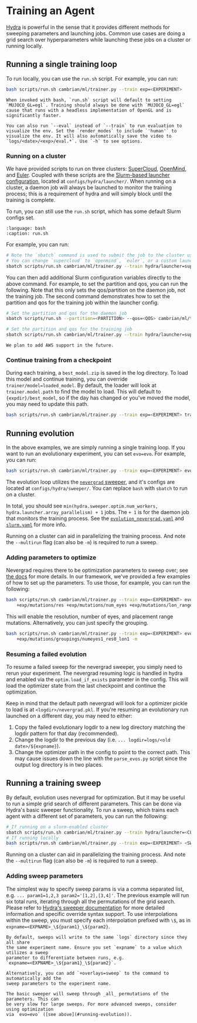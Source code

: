# Training an Agent

[Hydra](https://hydra.cc/) is powerful in the sense that it provides different methods for sweeping parameters and launching jobs. Common use cases are doing a grid search over hyperparameters while launching these jobs on a cluster or running locally.

## Running a single training loop

To run locally, you can use the `run.sh` script. For example, you can run:

```bash
bash scripts/run.sh cambrian/ml/trainer.py --train exp=<EXPERIMENT>
```

```{tip}
When invoked with bash, `run.sh` script will default to setting `MUJOCO_GL=egl`. Training should always be done with `MUJOCO_GL=egl` cause that runs with a headless implementation of OpenGL and is significantly faster.
```

```{note}
You can also run `--eval` instead of `--train` to run evaluation to visualize the env. Set the `render_modes` to include `'human'` to visualize the env. It will also automatically save the video to `logs/<date>/<exp>/eval.*`. Use `-h` to see options.
```

### Running on a cluster

We have provided scripts to run on three clusters: [SuperCloud](https://supercloud.mit.edu), [OpenMind](https://mcgovern.mit.edu/tile/openmind-computing-cluster/), and [Euler](https://euler-cluster.readthedocs.io/en/latest/). Coupled with these scripts are the [Slurm-based launcher configuration](https://hydra.cc/docs/plugins/submitit_launcher/), located at `configs/hydra/launcher/`. When running on a cluster, a daemon job will always be launched to monitor the training process; this is a requirement of hydra and will simply block until the training is complete.

To run, you can still use the `run.sh` script, which has some default Slurm configs set. 

```{literalinclude} ../../scripts/run.sh
:language: bash
:caption: run.sh
```

For example, you can run:

```bash
# Note the `sbatch` command is used to submit the job to the cluster using Slurm.
# You can change `supercloud` to `openmind`, `euler`, or a custom launcher depending on the cluster.
sbatch scripts/run.sh cambrian/ml/trainer.py --train hydra/launcher=supercloud exp=<EXPERIMENT>
```

You can then add additional Slurm configuration variables directly to the above command. For example, to set the partition and qos, you can run the following. Note that this only sets the qos/partition on the daemon job, not the training job. The second command demonstrates how to set the partition and qos for the training job within the launcher config.

```bash
# Set the partition and qos for the daemon job
sbatch scripts/run.sh --partition=<PARTITION> --qos=<QOS> cambrian/ml/trainer.py --train hydra/launcher=supercloud exp=<EXPERIMENT>

# Set the partition and qos for the training job
sbatch scripts/run.sh cambrian/ml/trainer.py --train hydra/launcher=supercloud exp=<EXPERIMENT> hydra.launcher.partition=<PARTITION> hydra.launcher.qos=<QOS>
```

```{todo}
We plan to add AWS support in the future.
```

### Continue training from a checkpoint

During each training, a `best_model.zip` is saved in the log directory. To load this model and continue training, you can override `trainer/model=loaded_model`. By default, the loader will look at `trainer.model.path` to find the model to load. This will default to `{expdir}/best_model`, so if the day has changed or you've moved the model, you may need to update this path.

```bash
bash scripts/run.sh cambrian/ml/trainer.py --train exp=<EXPERIMENT> trainer/model=loaded_model trainer.model.path=<MODEL_PATH>
```

## Running evolution

In the above examples, we are simply running a single training loop. If you want to run an evolutionary experiment, you can set `evo=evo`. For example, you can run:

```bash
bash scripts/run.sh cambrian/ml/trainer.py --train exp=<EXPERIMENT> evo=evo --multirun
```

The evolution loop utilizes the [`nevergrad` sweeper](https://hydra.cc/docs/plugins/nevergrad_sweeper/), and it's configs are located at `configs/hydra/sweeper/`. You can replace `bash` with `sbatch` to run on a cluster. 

In total, you should see `min(hydra.sweeper.optim.num_workers, hydra.launcher.array_parallelism) + 1` jobs. The `+ 1` is for the daemon job that monitors the training process. See the [`evolution_nevergrad.yaml`](https://github.com/camera-culture/ACI/blob/main/configs/hydra/sweeper/evolution_nevergrad.yaml) and [`slurm.yaml`](https://github.com/camera-culture/ACI/blob/main/configs/hydra/launcher/slurm.yaml) for more info.

Running on a cluster can aid in parallelizing the training process. And note the
`--multirun` flag (can also be `-m`) is required to run a sweep.

### Adding parameters to optimize

Nevergrad requires there to be optimization parameters to sweep over; see [the docs](https://hydra.cc/docs/plugins/nevergrad_sweeper/#defining-the-parameters) for more details. In our framework, we've provided a few examples of how to set up the parameters. To use those, for example, you can run the following:

```bash
bash scripts/run.sh cambrian/ml/trainer.py --train exp=<EXPERIMENT> evo=evo \
    +exp/mutations/res +exp/mutations/num_eyes +exp/mutations/lon_range -m
```

This will enable the resolution, number of eyes, and placement range mutations. Alternatively, you can just specify the grouping.

```bash
bash scripts/run.sh cambrian/ml/trainer.py --train exp=<EXPERIMENT> evo=evo \
    +exp/mutations/groupings/numeyes1_res0_lon1 -m
```

### Resuming a failed evolution

To resume a failed sweep for the nevergrad sweeper, you simply need to rerun your
experiment. The nevergrad resuming logic is handled in hydra and enabled via the
`optim.load_if_exists` parameter in the config. This will load the optimizer state
from the last checkpoint and continue the optimization.

Keep in mind that the default path nevergrad will look for a optimizer pickle to load
is at `<logdir>/nevergrad.pkl`. If you're resuming an evolutionary run launched on a
different day, you may need to either:

1. Copy the failed evolutionary logdir to a new log directory matching the logdir
pattern for that day (recommended).
2. Change the logdir to the previous day
(i.e. `... logdir=logs/<old date>/${expname}`).
3. Change the optimizer path in the config to point to the correct path. This may cause
issues down the line with the `parse_evos.py` script since the output log directory is
in two places.

## Running a training sweep

By default, evolution uses nevergrad for optimization. But it may be useful to run a
simple grid search of different parameters. This can be done via Hydra's basic sweeper
functionality. To run a sweep, which trains each agent with a different set of
parameters, you can run the following:

```bash
# If running on a slurm-enabled cluster
sbatch scripts/run.sh cambrian/ml/trainer.py --train hydra/launcher=<CLUSTER> exp=<EXPERIMENT> <SWEEP_PARAMS> --multirun
# If running locally
bash scripts/run.sh cambrian/ml/trainer.py --train exp=<EXPERIMENT> <SWEEP_PARAMS> --multirun
```

Running on a cluster can aid in parallelizing the training process. And note the
`--multirun` flag (can also be `-m`) is required to run a sweep.

### Adding sweep parameters

The simplest way to specify sweep params is via a comma separated list, e.g.
`... param1=1,2,3 param2='[1,2],[3,4]'`. The previous example will run six total runs,
iterating through all the permutations of the grid search. Please refer to
[Hydra's sweeper documentation](https://hydra.cc/docs/1.0/tutorials/basic/running_your_app/multi-run/#internaldocs-banner)
for more detailed information and specific override syntax support. To use
interpolations within the sweep, you must specify each interpolation prefixed with `\$`,
as in `expname=<EXPNAME>_\${param1}_\${param2}`.

```{warning}
By default, sweeps will write to the same `logs` directory since they all share
the same experiment name. Ensure you set `expname` to a value which utilizes a sweep
parameter to differentiate between runs, e.g.
`expname=<EXPNAME>_\${param1}_\${param2}`.

Alternatively, you can add `+overlays=sweep` to the command to automatically add the
sweep parameters to the experiment name.
```

```{note}
The basic sweeper will sweep through _all_ permutations of the parameters. This can
be very slow for large sweeps. For more advanced sweeps, consider using optimization
via `evo=evo` ([see above](#running-evolution)).
```
